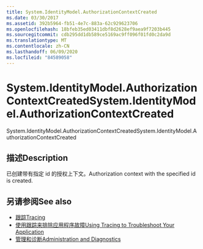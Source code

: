 ```yaml
---
title: System.IdentityModel.AuthorizationContextCreated
ms.date: 03/30/2017
ms.assetid: 392b5964-fb51-4e7c-883a-62c929623706
ms.openlocfilehash: 18bfeb35ed03411dbf8d2628ef9aea9f7203b445
ms.sourcegitcommit: cdb295dd1db589ce5169ac9ff096f01fd0c2da9d
ms.translationtype: MT
ms.contentlocale: zh-CN
ms.lasthandoff: 06/09/2020
ms.locfileid: "84589058"
---
```

# <a name="systemidentitymodelauthorizationcontextcreated"></a><span data-ttu-id="36bfd-102">System.IdentityModel.AuthorizationContextCreated</span><span class="sxs-lookup"><span data-stu-id="36bfd-102">System.IdentityModel.AuthorizationContextCreated</span></span>
<span data-ttu-id="36bfd-103">System.IdentityModel.AuthorizationContextCreated</span><span class="sxs-lookup"><span data-stu-id="36bfd-103">System.IdentityModel.AuthorizationContextCreated</span></span>  
  
## <a name="description"></a><span data-ttu-id="36bfd-104">描述</span><span class="sxs-lookup"><span data-stu-id="36bfd-104">Description</span></span>  
 <span data-ttu-id="36bfd-105">已创建带有指定 id 的授权上下文。</span><span class="sxs-lookup"><span data-stu-id="36bfd-105">Authorization context with the specified id is created.</span></span>  
  
## <a name="see-also"></a><span data-ttu-id="36bfd-106">另请参阅</span><span class="sxs-lookup"><span data-stu-id="36bfd-106">See also</span></span>

- [<span data-ttu-id="36bfd-107">跟踪</span><span class="sxs-lookup"><span data-stu-id="36bfd-107">Tracing</span></span>](index.md)
- [<span data-ttu-id="36bfd-108">使用跟踪来排除应用程序故障</span><span class="sxs-lookup"><span data-stu-id="36bfd-108">Using Tracing to Troubleshoot Your Application</span></span>](using-tracing-to-troubleshoot-your-application.md)
- [<span data-ttu-id="36bfd-109">管理和诊断</span><span class="sxs-lookup"><span data-stu-id="36bfd-109">Administration and Diagnostics</span></span>](../index.md)
